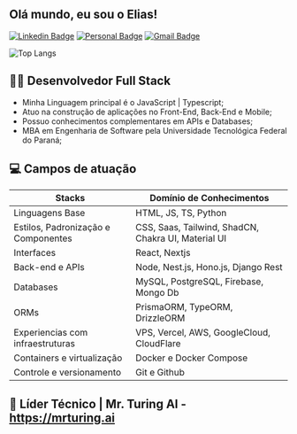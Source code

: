 ## Olá mundo, eu sou o Elias!

[![Linkedin Badge](https://img.shields.io/badge/-LinkedIn-172770?style=flat-square&logo=Linkedin&logoColor=white&link=https://www.linkedin.com/in/elias-junior-253194141/)](https://www.linkedin.com/in/elias-junior-253194141/)
[![Personal Badge](https://img.shields.io/badge/-Website-172770?style=flat-square&logo=Me&logoColor=white&link=https://eliasdev.tech/)](https://eliasdev.tech/)
[![Gmail Badge](https://img.shields.io/badge/-contato@eliasdev.tech-172770?style=flat-square&logo=Gmail&logoColor=white&link=mailto:contato@eliasdev.tech)](mailto:contato@eliasdev.tech)

![Top Langs](https://github-readme-stats.vercel.app/api/top-langs/?username=devEliasJr&layout=compact)

## 👨‍💻 Desenvolvedor Full Stack

- Minha Linguagem principal é o JavaScript | Typescript;
- Atuo na construção de aplicações no Front-End, Back-End e Mobile;
- Possuo conhecimentos complementares em APIs e Databases;
- MBA em Engenharia de Software pela Universidade Tecnológica Federal do Paraná;

## 💻 Campos de atuação

| Stacks                              | Domínio de Conhecimentos                         |
| ----------------------------------- | ------------------------------------------------ |
| Linguagens Base                     | HTML, JS, TS, Python                             |
| Estilos, Padronização e Componentes | CSS, Saas, Tailwind, ShadCN, Chakra UI, Material UI       |
| Interfaces                          | React, Nextjs                                    |
| Back-end e APIs                     | Node, Nest.js, Hono.js, Django Rest              |
| Databases                           | MySQL, PostgreSQL, Firebase, Mongo Db            |
| ORMs                                | PrismaORM, TypeORM, DrizzleORM                   |
| Experiencias com infraestruturas    | VPS, Vercel, AWS, GoogleCloud, CloudFlare        |
| Containers e virtualização          | Docker e Docker Compose                          |
| Controle e versionamento            | Git e Github                                     |


## 💼 Líder Técnico | Mr. Turing AI - https://mrturing.ai
